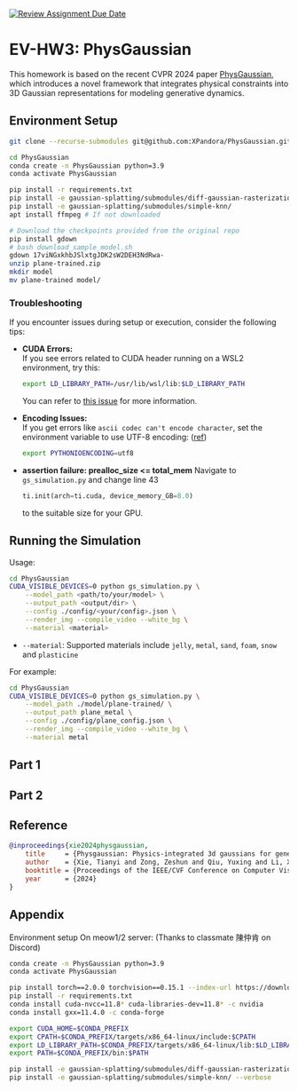 [![Review Assignment Due Date](https://classroom.github.com/assets/deadline-readme-button-22041afd0340ce965d47ae6ef1cefeee28c7c493a6346c4f15d667ab976d596c.svg)](https://classroom.github.com/a/SdXSjEmH)
# EV-HW3: PhysGaussian

This homework is based on the recent CVPR 2024 paper [PhysGaussian](https://github.com/XPandora/PhysGaussian/tree/main), which introduces a novel framework that integrates physical constraints into 3D Gaussian representations for modeling generative dynamics.
<!-- 
You are **not required** to implement training from scratch. Instead, your task is to set up the environment as specified in the official repository and run the simulation scripts to observe and analyze the results.
 -->

## Environment Setup
```bash
git clone --recurse-submodules git@github.com:XPandora/PhysGaussian.git

cd PhysGaussian
conda create -n PhysGaussian python=3.9
conda activate PhysGaussian

pip install -r requirements.txt
pip install -e gaussian-splatting/submodules/diff-gaussian-rasterization/
pip install -e gaussian-splatting/submodules/simple-knn/
apt install ffmpeg # If not downloaded

# Download the checkpoints provided from the original repo
pip install gdown
# bash download_sample_model.sh
gdown 17viNGxkhbJSlxtgJDK2sW2DEH3NdRwa-
unzip plane-trained.zip
mkdir model
mv plane-trained model/
```

### Troubleshooting

If you encounter issues during setup or execution, consider the following tips:

- **CUDA Errors:**  
    If you see errors related to CUDA header running on a WSL2 environment, try this:
    ```bash
    export LD_LIBRARY_PATH=/usr/lib/wsl/lib:$LD_LIBRARY_PATH
    ```
    You can refer to [this issue](https://github.com/taichi-dev/taichi/issues/8300) for more information.

- **Encoding Issues:**  
    If you get errors like `ascii codec can't encode character`, set the environment variable to use UTF-8 encoding: ([ref](https://stackoverflow.com/questions/56104377/ascii-codec-cant-encode-character-ordinal-not-in-range-128))
    ```bash
    export PYTHONIOENCODING=utf8
    ```
- **assertion failure: prealloc_size <= total_mem**
    Navigate to `gs_simulation.py` and change line 43
    ```python
    ti.init(arch=ti.cuda, device_memory_GB=8.0)
    ```
    to the suitable size for your GPU.


## Running the Simulation
<!-- Follow the "Quick Start" section and execute the simulation scripts as instructed. Make sure to verify your outputs and understand the role of physics constraints in the generated dynamics. -->
Usage:
```bash
cd PhysGaussian
CUDA_VISIBLE_DEVICES=0 python gs_simulation.py \
    --model_path <path/to/your/model> \
    --output_path <output/dir> \
    --config ./config/<your/config>.json \
    --render_img --compile_video --white_bg \
    --material <material>
```
- `--material`: Supported materials include `jelly`, `metal`, `sand`, `foam`, `snow` and `plasticine`

For example:
```bash
cd PhysGaussian
CUDA_VISIBLE_DEVICES=0 python gs_simulation.py \
    --model_path ./model/plane-trained/ \
    --output_path plane_metal \
    --config ./config/plane_config.json \
    --render_img --compile_video --white_bg \
    --material metal
```


<!-- ## Homework Instructions
Please complete Part 1–2 as described in the [Google Slides](https://docs.google.com/presentation/d/13JcQC12pI8Wb9ZuaVV400HVZr9eUeZvf7gB7Le8FRV4/edit?usp=sharing). -->

## Part 1

## Part 2


## Reference
```bibtex
@inproceedings{xie2024physgaussian,
    title     = {Physgaussian: Physics-integrated 3d gaussians for generative dynamics},
    author    = {Xie, Tianyi and Zong, Zeshun and Qiu, Yuxing and Li, Xuan and Feng, Yutao and Yang, Yin and Jiang, Chenfanfu},
    booktitle = {Proceedings of the IEEE/CVF Conference on Computer Vision and Pattern Recognition},
    year      = {2024}
}
```

## Appendix
Environment setup On meow1/2 server: (Thanks to classmate 陳仲肯 on Discord)
```bash
conda create -n PhysGaussian python=3.9
conda activate PhysGaussian

pip install torch==2.0.0 torchvision==0.15.1 --index-url https://download.pytorch.org/whl/cu118
pip install -r requirements.txt
conda install cuda-nvcc=11.8* cuda-libraries-dev=11.8* -c nvidia
conda install gxx=11.4.0 -c conda-forge

export CUDA_HOME=$CONDA_PREFIX
export CPATH=$CONDA_PREFIX/targets/x86_64-linux/include:$CPATH
export LD_LIBRARY_PATH=$CONDA_PREFIX/targets/x86_64-linux/lib:$LD_LIBRARY_PATH
export PATH=$CONDA_PREFIX/bin:$PATH

pip install -e gaussian-splatting/submodules/diff-gaussian-rasterization/ --verbose
pip install -e gaussian-splatting/submodules/simple-knn/ --verbose
```